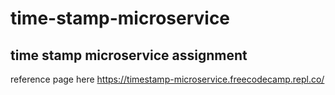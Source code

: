 # time-stamp-microservice
## time stamp microservice assignment
reference page here https://timestamp-microservice.freecodecamp.repl.co/
